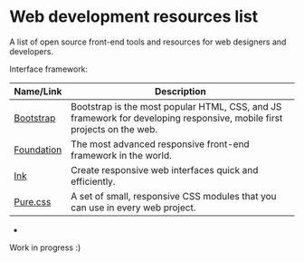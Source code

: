 # Web development resources list

A list of open source front-end tools and resources for web designers and developers.

Interface framework:

| Name/Link | Description |
| --- | --- |
| [Bootstrap](http://getbootstrap.com/ "Bootsrap") | Bootstrap is the most popular HTML, CSS, and JS framework for developing responsive, mobile first projects on the web. |
| [Foundation](http://foundation.zurb.com/ "Foundation") | The most advanced responsive front-end framework in the world. |
|  [Ink](http://ink.sapo.pt/ "Ink") | Create responsive web interfaces quick and efficiently. |
| [Pure.css](https://purecss.io/ "Pure") | A set of small, responsive CSS modules that you can use in every web project.|

-
Work in progress :)
